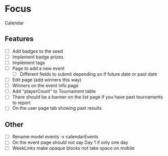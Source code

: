 # Focus

Calendar

## Features

- [ ] Add badges to the seed
- [ ] Implement badge prizes
- [ ] Implement tags
- [ ] Page to add a new event
  - [ ] Different fields to submit depending on if future date or past date
- [ ] Edit page (add winners this way)
- [ ] Winners on the event info page
- [ ] Add "playerCount" to Tournament table
- [ ] There should be a banner on the list page if you have past tournaments to report
- [ ] On the user page tab showing past results

## Other

- [ ] Rename model events -> calendarEvents
- [ ] On the event page should not say Day 1 if only one day
- [ ] WeekLinks make opaque blocks not take space on mobile
